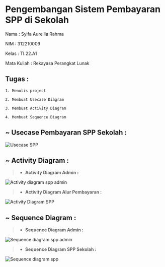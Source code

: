 # Pengembangan Sistem Pembayaran SPP di Sekolah

Nama : Syifa Aurellia Rahma

NIM  : 312210009

Kelas : TI.22.A1

Mata Kuliah : Rekayasa Perangkat Lunak

## Tugas :
```
1. Menulis project

2. Membuat Usecase Diagram
   
3. Membuat Activity Diagram
   
4. Membuat Sequence Diagram
```

## ~ Usecase Pembayaran SPP Sekolah :

![Usecase SPP](https://github.com/syifaaurellia/PembayaranSPPSekolah/assets/115867244/5c73819b-c96a-40e3-8537-dbaf98346d5d)



## ~ Activity Diagram :
> - **Activity Diagram Admin :**


![Activity diagram spp admin](https://github.com/syifaaurellia/PembayaranSPPSekolah/assets/115867244/121dc17a-6ba6-49d3-ac4c-322a4f8cd1af)



> - **Activity Diagram Alur Pembayaran :**


![Activity Diagram SPP](https://github.com/syifaaurellia/PembayaranSPPSekolah/assets/115867244/b1fad8dd-4ea1-468a-b81c-da72b254e983)



## ~ Sequence Diagram :
> - **Sequence Diagram Admin :**


![Sequence diagram spp admin](https://github.com/syifaaurellia/PembayaranSPPSekolah/assets/115867244/7a160f63-f6b7-4538-b6de-83c4e4239a21)




> - **Sequence Diagram SPP Sekolah :**


![Sequence diagram spp](https://github.com/syifaaurellia/PembayaranSPPSekolah/assets/115867244/e63ed8bb-ece1-4d6e-973e-467a299c68ee)

